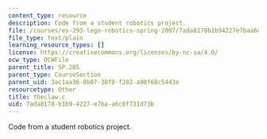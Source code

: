 ```yaml
---
content_type: resource
description: Code from a student robotics project.
file: /courses/es-293-lego-robotics-spring-2007/7ada8178b1b94227e7baa6c0f731d73b_theclaw.c
file_type: text/plain
learning_resource_types: []
license: https://creativecommons.org/licenses/by-nc-sa/4.0/
ocw_type: OCWFile
parent_title: SP.285
parent_type: CourseSection
parent_uid: 3ac1aa36-8b07-38f8-f202-a90f68c5443e
resourcetype: Other
title: theclaw.c
uid: 7ada8178-b1b9-4227-e7ba-a6c0f731d73b
---
```

Code from a student robotics project.